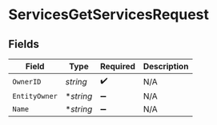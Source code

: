 # ServicesGetServicesRequest


## Fields

| Field              | Type               | Required           | Description        |
| ------------------ | ------------------ | ------------------ | ------------------ |
| `OwnerID`          | *string*           | :heavy_check_mark: | N/A                |
| `EntityOwner`      | **string*          | :heavy_minus_sign: | N/A                |
| `Name`             | **string*          | :heavy_minus_sign: | N/A                |